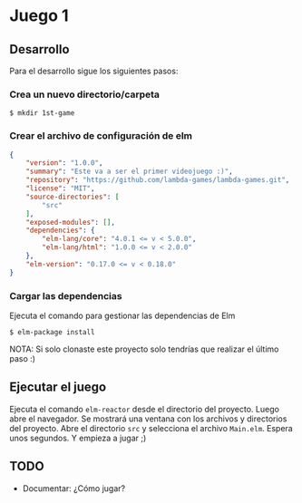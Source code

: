 # Juego 1

## Desarrollo

Para el desarrollo sigue los siguientes pasos:

### Crea un nuevo directorio/carpeta

```
$ mkdir 1st-game
```

### Crear el archivo de configuración de elm

```json
{
    "version": "1.0.0",
    "summary": "Este va a ser el primer videojuego :)",
    "repository": "https://github.com/lambda-games/lambda-games.git",
    "license": "MIT",
    "source-directories": [
        "src"
    ],
    "exposed-modules": [],
    "dependencies": {
        "elm-lang/core": "4.0.1 <= v < 5.0.0",
        "elm-lang/html": "1.0.0 <= v < 2.0.0"
    },
    "elm-version": "0.17.0 <= v < 0.18.0"
}
```

### Cargar las dependencias

Ejecuta el comando para gestionar las dependencias de Elm

```
$ elm-package install
```

NOTA: Si solo clonaste este proyecto solo tendrías que realizar el último paso :)

## Ejecutar el juego

Ejecuta el comando `elm-reactor` desde el directorio del proyecto. Luego abre el
navegador. Se mostrará una ventana con los archivos y directorios del proyecto.
Abre el directorio `src` y selecciona el archivo `Main.elm`. Espera unos segundos.
Y empieza a jugar ;)

## TODO

- Documentar: ¿Cómo jugar?

